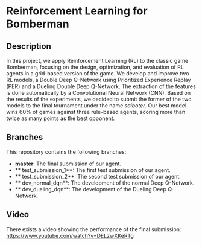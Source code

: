 # Reinforcement Learning for Bomberman

## Description

In this project, we apply Reinforcement Learning (RL) to the classic game Bomberman, focusing on the design, optimization, and evaluation of RL agents in a grid-based version of the game. We develop and improve two RL models, a Double Deep Q-Network using Prioritized Experience Replay (PER) and a Dueling Double Deep Q-Network. The extraction of the features is done automatically by a Convolutional Neural Network (CNN). Based on the results of the experiments, we decided to submit the former of the two models to the final tournament under the name *saiboter*. Our best model wins 60% of games against three rule-based agents, scoring more than twice as many points as the best opponent.

##  Branches

This repository contains the following branches:

- **master**: The final submission of our agent.
- ** test_submission_1**: The first test submission of our agent.
- ** test_submission_2**: The second test submission of our agent.
- ** dev_normal_dqn**: The development of the normal Deep Q-Network.
- ** dev_dueling_dqn**: The development of the Dueling Deep Q-Network.

## Video

There exists a video showing the performance of the final submission: https://www.youtube.com/watch?v=DELzwXKeRTg